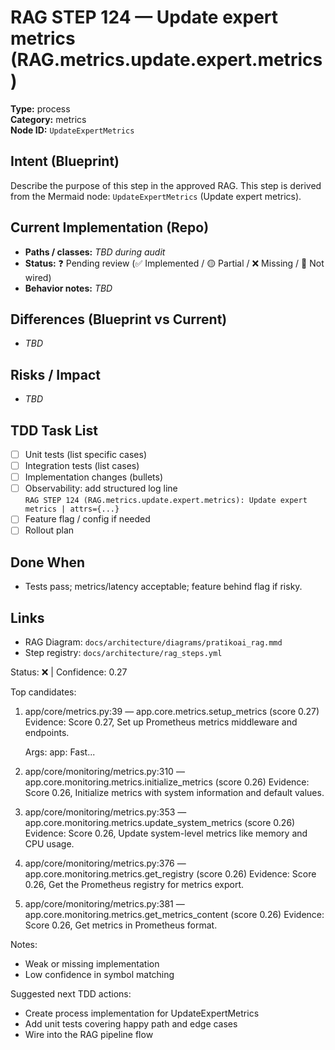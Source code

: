 # RAG STEP 124 — Update expert metrics (RAG.metrics.update.expert.metrics)

**Type:** process  
**Category:** metrics  
**Node ID:** `UpdateExpertMetrics`

## Intent (Blueprint)
Describe the purpose of this step in the approved RAG. This step is derived from the Mermaid node: `UpdateExpertMetrics` (Update expert metrics).

## Current Implementation (Repo)
- **Paths / classes:** _TBD during audit_
- **Status:** ❓ Pending review (✅ Implemented / 🟡 Partial / ❌ Missing / 🔌 Not wired)
- **Behavior notes:** _TBD_

## Differences (Blueprint vs Current)
- _TBD_

## Risks / Impact
- _TBD_

## TDD Task List
- [ ] Unit tests (list specific cases)
- [ ] Integration tests (list cases)
- [ ] Implementation changes (bullets)
- [ ] Observability: add structured log line  
  `RAG STEP 124 (RAG.metrics.update.expert.metrics): Update expert metrics | attrs={...}`
- [ ] Feature flag / config if needed
- [ ] Rollout plan

## Done When
- Tests pass; metrics/latency acceptable; feature behind flag if risky.

## Links
- RAG Diagram: `docs/architecture/diagrams/pratikoai_rag.mmd`
- Step registry: `docs/architecture/rag_steps.yml`


<!-- AUTO-AUDIT:BEGIN -->
Status: ❌  |  Confidence: 0.27

Top candidates:
1) app/core/metrics.py:39 — app.core.metrics.setup_metrics (score 0.27)
   Evidence: Score 0.27, Set up Prometheus metrics middleware and endpoints.

    Args:
        app: Fast...
2) app/core/monitoring/metrics.py:310 — app.core.monitoring.metrics.initialize_metrics (score 0.26)
   Evidence: Score 0.26, Initialize metrics with system information and default values.
3) app/core/monitoring/metrics.py:353 — app.core.monitoring.metrics.update_system_metrics (score 0.26)
   Evidence: Score 0.26, Update system-level metrics like memory and CPU usage.
4) app/core/monitoring/metrics.py:376 — app.core.monitoring.metrics.get_registry (score 0.26)
   Evidence: Score 0.26, Get the Prometheus registry for metrics export.
5) app/core/monitoring/metrics.py:381 — app.core.monitoring.metrics.get_metrics_content (score 0.26)
   Evidence: Score 0.26, Get metrics in Prometheus format.

Notes:
- Weak or missing implementation
- Low confidence in symbol matching

Suggested next TDD actions:
- Create process implementation for UpdateExpertMetrics
- Add unit tests covering happy path and edge cases
- Wire into the RAG pipeline flow
<!-- AUTO-AUDIT:END -->